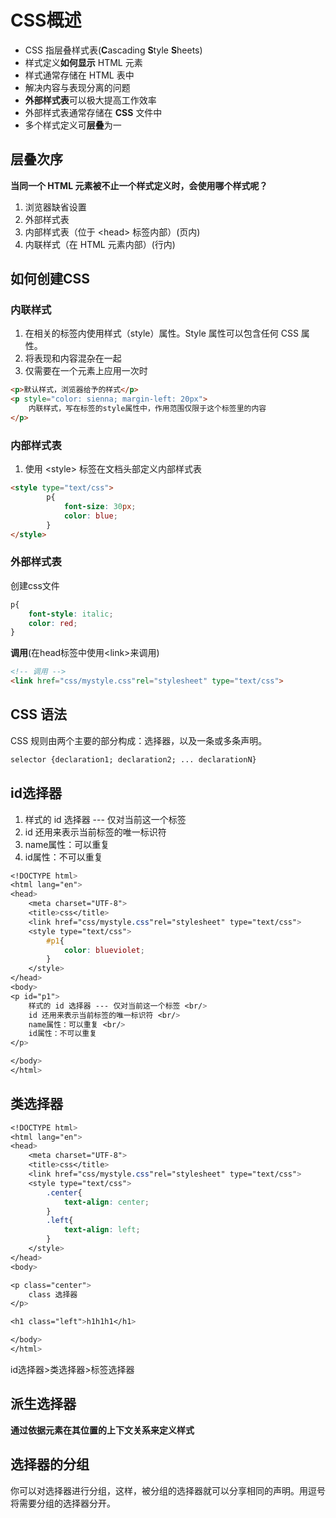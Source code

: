 # CSS概述

- CSS 指层叠样式表(**C**ascading **S**tyle **S**heets)
- 样式定义**如何显示** HTML 元素
- 样式通常存储在 HTML 表中
- 解决内容与表现分离的问题
- **外部样式表**可以极大提高工作效率
- 外部样式表通常存储在 **CSS** 文件中
- 多个样式定义可**层叠**为一

## 层叠次序

**当同一个 HTML 元素被不止一个样式定义时，会使用哪个样式呢？**

1. 浏览器缺省设置
2. 外部样式表
3. 内部样式表（位于 \<head\> 标签内部）(页内)
4. 内联样式（在 HTML 元素内部）(行内)

## 如何创建CSS

### 内联样式

1. 在相关的标签内使用样式（style）属性。Style 属性可以包含任何 CSS 属性。
2. 将表现和内容混杂在一起
3. 仅需要在一个元素上应用一次时

```html
<p>默认样式，浏览器给予的样式</p>
<p style="color: sienna; margin-left: 20px">
    内联样式，写在标签的style属性中，作用范围仅限于这个标签里的内容
</p>
```

### 内部样式表

1. 使用 \<style\> 标签在文档头部定义内部样式表

```html
<style type="text/css">
        p{
            font-size: 30px;
          	color: blue;
        }
</style>
```

### 外部样式表

创建css文件

```css
p{
    font-style: italic;
    color: red;
}
```

**调用**(在head标签中使用\<link\>来调用)

```html
<!-- 调用 -->
<link href="css/mystyle.css"rel="stylesheet" type="text/css">
```

## CSS 语法

CSS 规则由两个主要的部分构成：选择器，以及一条或多条声明。

```css
selector {declaration1; declaration2; ... declarationN}
```

## id选择器

1. 样式的 id 选择器 --- 仅对当前这一个标签
2. id 还用来表示当前标签的唯一标识符
3. name属性：可以重复
4. id属性：不可以重复

```css
<!DOCTYPE html>
<html lang="en">
<head>
    <meta charset="UTF-8">
    <title>css</title>
    <link href="css/mystyle.css"rel="stylesheet" type="text/css">
    <style type="text/css">
        #p1{
            color: blueviolet;
        }
    </style>
</head>
<body>
<p id="p1">
    样式的 id 选择器 --- 仅对当前这一个标签 <br/>
    id 还用来表示当前标签的唯一标识符 <br/>
    name属性：可以重复 <br/>
    id属性：不可以重复
</p>

</body>
</html>
```

## 类选择器

```css
<!DOCTYPE html>
<html lang="en">
<head>
    <meta charset="UTF-8">
    <title>css</title>
    <link href="css/mystyle.css"rel="stylesheet" type="text/css">
    <style type="text/css">
        .center{
            text-align: center;
        }
        .left{
            text-align: left;
        }
    </style>
</head>
<body>

<p class="center">
    class 选择器
</p>

<h1 class="left">h1h1h1</h1>

</body>
</html>
```

id选择器>类选择器>标签选择器

## 派生选择器

**通过依据元素在其位置的上下文关系来定义样式**

## 选择器的分组

你可以对选择器进行分组，这样，被分组的选择器就可以分享相同的声明。用逗号将需要分组的选择器分开。

